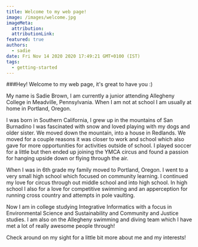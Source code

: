 ```yaml
---
title: Welcome to my web page!
image: /images/welcome.jpg
imageMeta:
  attribution:
  attributionLink:
featured: true
authors:
  - sadie
date: Fri Nov 14 2020 2020 17:49:21 GMT+0100 (IST)
tags:
  - getting-started
---
```


###Hey! Welcome to my web page, it's great to have you :)

My name is Sadie Brown, I am currently a junior attending Allegheny College in Meadville, Pennsylvania. When I am not at school I am usually at home in Portland, Oregon.

I was born in Southern California, I grew up in the mountains of San Burnadino I was fascinated with snow and loved playing with my dogs and older sister. We moved down the mountain, into a house in Redlands. We moved for a couple reasons it was closer to work and school which also gave for more opportunities for activities outside of school. I played soccer for a little but then ended up joining the YMCA circus and found a passion for hanging upside down or flying through the air.

When I was in 6th grade my family moved to Portland, Oregon. I went to a very small high school which focused on community learning. I continued my love for circus through out middle school and into high school. In high school I also for a love for competitive swimming and an apperception for running cross country and attempts in pole vaulting.

Now I am in college studying Integrative Informatics with a focus in Environmental Science and Sustainability and Community and Justice studies. I am also on the Allegheny swimming and diving team which I have met a lot of really awesome people through!

Check around on my sight for a little bit more about me and my interests!
